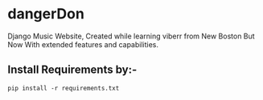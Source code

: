 # dangerDon
Django Music Website, Created while learning viberr from New Boston But Now With extended features and capabilities.

## Install Requirements by:-
```
pip install -r requirements.txt
```
